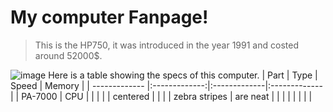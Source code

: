 # My computer Fanpage!
> This is the HP750, it was introduced in the year 1991 and costed around 52000$.

![image](http://www.hpmuseum.net/images/750-48.jpg)
Here is a table showing the specs of this computer.
| Part        | Type            | Speed        | Memory       |
| ------------- |:-------------:|:-------------|:-------------|
| PA-7000       | CPU           |              |              |
|               | centered      |              |              |
| zebra stripes | are neat      |              |              | 
|               |               |              |              |
